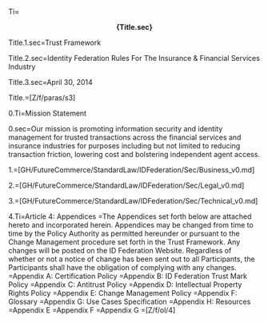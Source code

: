 Ti=<center><b>{Title.sec}</b></center>

Title.1.sec=Trust Framework

Title.2.sec=Identity Federation Rules For The Insurance & Financial Services Industry

Title.3.sec=April 30, 2014

Title.=[Z/f/paras/s3]

0.Ti=Mission Statement

0.sec=Our mission is promoting information security and identity management for trusted transactions across the financial services and insurance industries for purposes including but not limited to reducing transaction friction, lowering cost and bolstering independent agent access.

1.=[GH/FutureCommerce/StandardLaw/IDFederation/Sec/Business_v0.md]

2.=[GH/FutureCommerce/StandardLaw/IDFederation/Sec/Legal_v0.md]

3.=[GH/FutureCommerce/StandardLaw/IDFederation/Sec/Technical_v0.md]


4.Ti=Article 4: Appendices
=The Appendices set forth below are attached hereto and incorporated herein. Appendices may be changed from time to time by the Policy Authority as permitted hereunder or pursuant to the Change Management procedure set forth in the Trust Framework. Any changes will be posted on the ID Federation Website. Regardless of whether or not a notice of change has been sent out to all Participants, the Participants shall have the obligation of complying with any changes.
=Appendix A: Certification Policy
=Appendix B: ID Federation Trust Mark Policy
=Appendix C: Antitrust Policy
=Appendix D: Intellectual Property Rights Policy
=Appendix E: Change Management Policy
=Appendix F: Glossary
=Appendix G: Use Cases Specification
=Appendix H: Resources
=Appendix E
=Appendix F
=Appendix G
=[Z/f/ol/4]